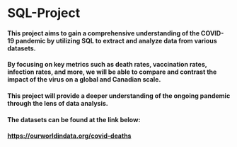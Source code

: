 # SQL-Project
#### This project aims to gain a comprehensive understanding of the COVID-19 pandemic by utilizing SQL to extract and analyze data from various datasets.
#### By focusing on key metrics such as death rates, vaccination rates, infection rates, and more, we will be able to compare and contrast the impact of the virus on a global and Canadian scale.
#### This project will provide a deeper understanding of the ongoing pandemic through the lens of data analysis.
#### The datasets can be found at the link below:
#### https://ourworldindata.org/covid-deaths
